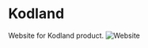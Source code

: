 # Kodland
Website for Kodland product.
![Website](https://user-images.githubusercontent.com/94855583/214199839-5713d440-9b96-431a-9e0e-37d42342dbfc.png)
